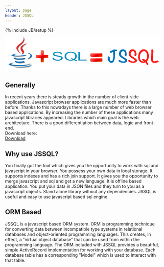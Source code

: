 ```yaml
---
layout: page
header: JSSQL
---
```


{% include JB/setup %}



<img src="images/logo2.png" class="col-md-offset-1"/>


<div class="row">

<div class="border_front one_border posts col-md-4">
<h2 class="col">Generally</h2>
In recent years there is steady growth in the number of client-side applications. 
Javascript browser applications are much more faster than before.
Thanks to this nowadays there is a large number of web browser based applications. By increasing the number of these applications
many javascript libraries appeared.
Libraries which main goal is the web architecture. There is a good differentiation between data, logic and front-end.
<div>Download here:</div>
<div><a href="jsdb-2.js.zip" download> Download </a></div>

</div>


<div class="border_front two_border posts col-md-4">
<h2 class="col">Why use JSSQL?</h2>
You finally got the tool which gives you the opportunity to work with sql and javascript in your browser.
You possess your own data in local storage.
It supports indexes and has a rich join support. It gives you the opportunity to merge javascript and sql and get a new language.
It is offline based application. You put your data in JSON files and they turn to you as a javascript objects.
Stand alone library without any dependencies. JSSQL is useful and easy to use javascript based sql engine.



</div>


<div class="border_front three_border posts col-md-4">
<h2 class="col">ORM Based</h2>
JSSQL is a javascript based ORM system. ORM is programming technique for converting data between incompatible type systems in 
relational databases and object-oriented programming languages. This creates, in effect, 
a "virtual object database" that can be used from within the programming language. 
The ORM included with JSSQL provides a beautiful, simple ActiveRecord implementation for working with your 
database. Each database table has a corresponding "Model" which is used to interact with that table.
</div>
</div>


